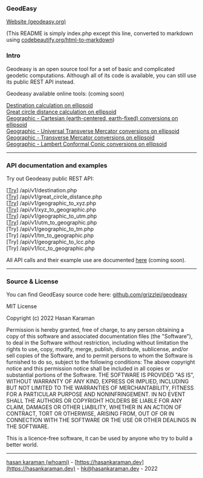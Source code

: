 ### GeodEasy

[Website (geodeasy.org)](https://geodeasy.org)

(This README is simply index.php except this line, converted to markdown using [codebeautify.org/html-to-markdown](https://codebeautify.org/html-to-markdown))

### Intro

Geodeasy is an open source tool for a set of basic and complicated geodetic computations. Although all of its code is available, you can still use its public REST API instead.

Geodeasy available online tools: (coming soon)

[Destination calculation on ellipsoid](#)  
[Great circle distance calculation on ellipsoid](#)  
[Geographic - Cartesian (earth-centered, earth-fixed) conversions on ellipsoid](#)  
[Geographic - Universal Transverse Mercator conversions on ellipsoid](#)  
[Geographic - Transverse Mercator conversions on ellipsoid](#)  
[Geographic - Lambert Conformal Conic conversions on ellipsoid](#)

* * *

### API documentation and examples

Try out Geodeasy public REST API:  

\[[Try](https://geodeasy.org/api/v1/destination.php?latitude=35.123&longitude=41.1235&distance=12413&azimuth=22&a=6378137.0&b=6356752.314245)\] /api/v1/destination.php  
\[[Try](https://geodeasy.org/api/v1/great_circle_distance.php?latitude1=41.085136&longitude1=29.006844&latitude2=-44.9581658&longitude2=34.1099889&a=6378137.0&b=6356752.314245)\] /api/v1/great\_circle\_distance.php  
\[[Try](https://geodeasy.org/api/v1/geographic_to_xyz.php?latitude=35.123&longitude=41.1235&height=100&a=6378137.0&b=6356752.314245)\] /api/v1/geographic\_to\_xyz.php  
\[[Try](https://geodeasy.org/api/v1/xyz_to_geographic.php?x=3934204.2181574507&y=3434867.698830731&z=3649094.041811154&a=6378137.0&b=6356752.314245)\] /api/v1/xyz\_to\_geographic.php  
\[[Try](https://geodeasy.org/api/v1/geographic_to_utm.php?latitude=35.123&longitude=41.1235&a=6378137.0&b=6356752.314245)\] /api/v1/geographic\_to\_utm.php  
\[[Try](https://geodeasy.org/api/v1/utm_to_geographic.php?easting=693497.58&northing=3888747&utm_zone=37&hemisphere=N&a=6378137.0&b=6356752.314245)\] /api/v1/utm\_to\_geographic.php  
\[Try\] /api/v1/geographic\_to\_tm.php  
\[Try\] /api/v1/tm\_to\_geographic.php  
\[Try\] /api/v1/geographic\_to\_lcc.php  
\[Try\] /api/v1/lcc\_to\_geographic.php

All API calls and their example use are documented [here](#) (coming soon).

* * *

### Source & License

You can find GeodEasy source code here: [github.com/grizzlei/geodeasy](https://github.com/grizzlei/geodeasy)

MIT License

Copyright (c) 2022 Hasan Karaman

Permission is hereby granted, free of charge, to any person obtaining a copy of this software and associated documentation files (the "Software"), to deal in the Software without restriction, including without limitation the rights to use, copy, modify, merge, publish, distribute, sublicense, and/or sell copies of the Software, and to permit persons to whom the Software is furnished to do so, subject to the following conditions: The above copyright notice and this permission notice shall be included in all copies or substantial portions of the Software. THE SOFTWARE IS PROVIDED "AS IS", WITHOUT WARRANTY OF ANY KIND, EXPRESS OR IMPLIED, INCLUDING BUT NOT LIMITED TO THE WARRANTIES OF MERCHANTABILITY, FITNESS FOR A PARTICULAR PURPOSE AND NONINFRINGEMENT. IN NO EVENT SHALL THE AUTHORS OR COPYRIGHT HOLDERS BE LIABLE FOR ANY CLAIM, DAMAGES OR OTHER LIABILITY, WHETHER IN AN ACTION OF CONTRACT, TORT OR OTHERWISE, ARISING FROM, OUT OF OR IN CONNECTION WITH THE SOFTWARE OR THE USE OR OTHER DEALINGS IN THE SOFTWARE.

This is a licence-free software, it can be used by anyone who try to build a better world.

* * *

[hasan karaman (whoami)](https://hasankaraman.dev/whoami) - [https://hasankaraman.dev](https://hasankaraman.dev) - [hk@hasankaraman.dev](mailto:hk@hasankaraman.dev) - 2022